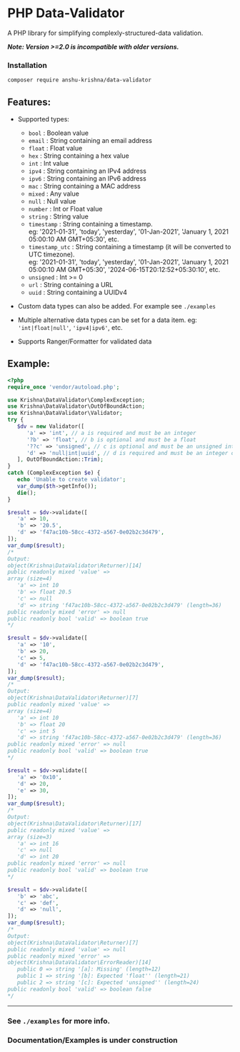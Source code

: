 # PHP Data-Validator
A PHP library for simplifying complexly-structured-data validation.

***Note: Version >=2.0 is incompatible with older versions.***

### Installation
```
composer require anshu-krishna/data-validator
```
## Features:
* Supported types:
	* `bool` : Boolean value
	* `email` : String containing an email address
	* `float` : Float value
	* `hex` : String containing a hex value
	* `int` : Int value
	* `ipv4` : String containing an IPv4 address
	* `ipv6` : String containing an IPv6 address
	* `mac` : String containing a MAC address
	* `mixed` : Any value
	* `null` : Null value
	* `number` : Int or Float value
	* `string` : String value
	* `timestamp` : String containing a timestamp.\
					eg: '2021-01-31', 'today', 'yesterday', '01-Jan-2021', 'January 1, 2021 05:00:10 AM GMT+05:30', etc.
	* `timestamp_utc` : String containing a timestamp (it will be converted to UTC timezone).\
					eg: '2021-01-31', 'today', 'yesterday', '01-Jan-2021', 'January 1, 2021 05:00:10 AM GMT+05:30', '2024-06-15T20:12:52+05:30:10', etc.
	* `unsigned` : Int >= 0
	* `url` : String containing a URL
	* `uuid` : String containing a UUIDv4

* Custom data types can also be added. For example see `./examples`

* Multiple alternative data types can be set for a data item. eg: `'int|float|null'`, `'ipv4|ipv6'`, etc.

* Supports Ranger/Formatter for validated data

## Example:
```php
<?php
require_once 'vendor/autoload.php';

use Krishna\DataValidator\ComplexException;
use Krishna\DataValidator\OutOfBoundAction;
use Krishna\DataValidator\Validator;
try {
   $dv = new Validator([
      'a' => 'int', // a is required and must be an integer
      '?b' => 'float', // b is optional and must be a float
      '??c' => 'unsigned', // c is optional and must be an unsigned integer; if not provided, it will be set to null
      'd' => 'null|int|uuid', // d is required and must be an integer or a UUIDv4 or null
   ], OutOfBoundAction::Trim);
}
catch (ComplexException $e) {
   echo 'Unable to create validator';
   var_dump($th->getInfo());
   die();
}

$result = $dv->validate([
   'a' => 10,
   'b' => '20.5',
   'd' => 'f47ac10b-58cc-4372-a567-0e02b2c3d479',
]);
var_dump($result);
/*
Output:
object(Krishna\DataValidator\Returner)[14]
public readonly mixed 'value' => 
array (size=4)
   'a' => int 10
   'b' => float 20.5
   'c' => null
   'd' => string 'f47ac10b-58cc-4372-a567-0e02b2c3d479' (length=36)
public readonly mixed 'error' => null
public readonly bool 'valid' => boolean true
*/

$result = $dv->validate([
   'a' => '10',
   'b' => 20,
   'c' => 5,
   'd' => 'f47ac10b-58cc-4372-a567-0e02b2c3d479',
]);
var_dump($result);
/*
Output:
object(Krishna\DataValidator\Returner)[7]
public readonly mixed 'value' => 
array (size=4)
   'a' => int 10
   'b' => float 20
   'c' => int 5
   'd' => string 'f47ac10b-58cc-4372-a567-0e02b2c3d479' (length=36)
public readonly mixed 'error' => null
public readonly bool 'valid' => boolean true
*/

$result = $dv->validate([
   'a' => '0x10',
   'd' => 20,
   'e' => 30,
]);
var_dump($result);
/*
Output:
object(Krishna\DataValidator\Returner)[17]
public readonly mixed 'value' => 
array (size=3)
   'a' => int 16
   'c' => null
   'd' => int 20
public readonly mixed 'error' => null
public readonly bool 'valid' => boolean true
*/

$result = $dv->validate([
   'b' => 'abc',
   'c' => 'def',
   'd' => 'null',
]);
var_dump($result);
/*
Output:
object(Krishna\DataValidator\Returner)[7]
public readonly mixed 'value' => null
public readonly mixed 'error' => 
object(Krishna\DataValidator\ErrorReader)[14]
   public 0 => string '[a]: Missing' (length=12)
   public 1 => string '[b]: Expected 'float'' (length=21)
   public 2 => string '[c]: Expected 'unsigned'' (length=24)
public readonly bool 'valid' => boolean false
*/
```
___

### See `./examples` for more info.
### Documentation/Examples is under construction